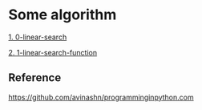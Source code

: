 # Some algorithm

[1. 0-linear-search](0-linear-search.py)

[2. 1-linear-search-function](1-linear-search-func.py)




## Reference
https://github.com/avinashn/programminginpython.com